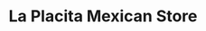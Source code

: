 ---
title: "La Placita Mexican Store"
url: /waterloo/la-placita-mexican-store/
shop: supermarket
---